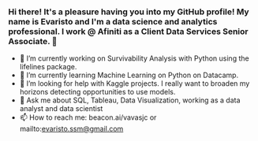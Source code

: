 ### Hi there! It's a pleasure having you into my GitHub profile! My name is Evaristo and I'm a data science and analytics professional. I work @ Afiniti as a Client Data Services Senior Associate. 👋

- 🔭 I’m currently working on Survivability Analysis with Python using the lifelines package.
- 🌱 I’m currently learning Machine Learning on Python on Datacamp.
- 🤔 I’m looking for help with Kaggle projects. I really want to broaden my horizons detecting opportunities to use models.
- 💬 Ask me about SQL, Tableau, Data Visualization, working as a data analyst and data scientist
- 📫 How to reach me: beacon.ai/vavasjc or mailto:evaristo.ssm@gmail.com 

<!--
**vavasjc/vavasjc** is a ✨ _special_ ✨ repository because its `README.md` (this file) appears on your GitHub profile.

Here are some ideas to get you started:

- 🔭 I’m currently working on ...
- 🌱 I’m currently learning ...
- 👯 I’m looking to collaborate on ...
- 🤔 I’m looking for help with ...


- 😄 Pronouns: ...
- ⚡ Fun fact: ...
-->
